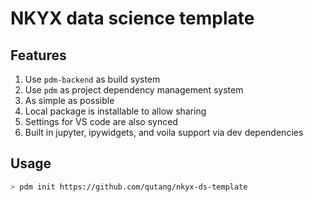 # NKYX data science template

## Features

1. Use `pdm-backend` as build system
2. Use `pdm` as project dependency management system
3. As simple as possible
4. Local package is installable to allow sharing
5. Settings for VS code are also synced
6. Built in jupyter, ipywidgets, and voila support via dev dependencies

## Usage

```bash
> pdm init https://github.com/qutang/nkyx-ds-template
```
